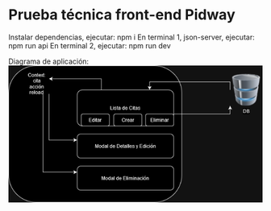 # Prueba técnica front-end Pidway

Instalar dependencias, ejecutar: npm i
En terminal 1, json-server, ejecutar: npm run api
En terminal 2, ejecutar: npm run dev

Diagrama de aplicación:
![Diagrama](https://github.com/BorisLeightonI/pidway_front/blob/main/pidway-front-end-test.drawio.png?raw=true)